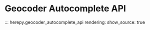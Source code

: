 # Geocoder Autocomplete API

::: herepy.geocoder_autocomplete_api
    rendering:
      show_source: true
